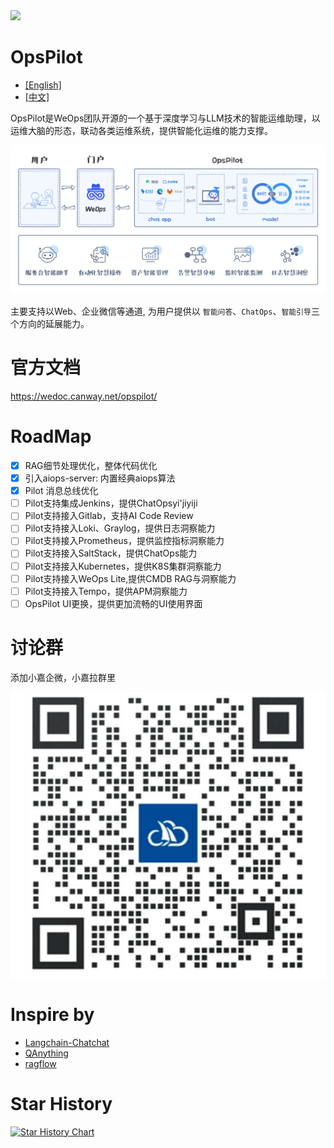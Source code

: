 <img src="https://wedoc.canway.net/imgs/img/嘉为蓝鲸.jpg" >

# OpsPilot

* [[English]](./Readme-en.md)
* [[中文]](./Readme.md)

OpsPilot是WeOps团队开源的一个基于深度学习与LLM技术的智能运维助理，以运维大脑的形态，联动各类运维系统，提供智能化运维的能力支撑。

<img src="./support-files/images/main.jpg" >

主要支持以Web、企业微信等通道, 为用户提供以 `智能问答`、`ChatOps`、`智能引导`三个方向的延展能力。

# 官方文档

https://wedoc.canway.net/opspilot/

# RoadMap

* [X] RAG细节处理优化，整体代码优化
* [X] 引入aiops-server: 内置经典aiops算法
* [X] Pilot 消息总线优化
* [ ] Pilot支持集成Jenkins，提供ChatOpsyi'jiyiji
* [ ] Pilot支持接入Gitlab，支持AI Code Review
* [ ] Pilot支持接入Loki、Graylog，提供日志洞察能力
* [ ] Pilot支持接入Prometheus，提供监控指标洞察能力
* [ ] Pilot支持接入SaltStack，提供ChatOps能力
* [ ] Pilot支持接入Kubernetes，提供K8S集群洞察能力
* [ ] Pilot支持接入WeOps Lite,提供CMDB RAG与洞察能力
* [ ] Pilot支持接入Tempo，提供APM洞察能力
* [ ] OpsPilot UI更换，提供更加流畅的UI使用界面

# 讨论群

添加小嘉企微，小嘉拉群里

<img src="./support-files/images/wx.jpg" >

# Inspire by

* [Langchain-Chatchat](https://github.com/chatchat-space/Langchain-Chatchat)
* [QAnything](https://github.com/netease-youdao/QAnything)
* [ragflow](https://github.com/infiniflow/ragflow)

# Star History

[![Star History Chart](https://api.star-history.com/svg?repos=WeOps-Lab/OpsPilot&type=Date)](https://star-history.com/#WeOps-Lab/OpsPilot&Date)
